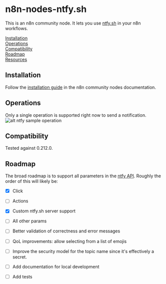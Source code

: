 # n8n-nodes-ntfy.sh

This is an n8n community node. It lets you use [ntfy.sh](https://ntfy.sh) in your n8n workflows.

[Installation](#installation)  
[Operations](#operations)  
[Compatibility](#compatibility)  
[Roadmap](#roadmap)  <!-- delete if not using this section -->  
[Resources](#resources)  

## Installation

Follow the [installation guide](https://docs.n8n.io/integrations/community-nodes/installation/) in the n8n community nodes documentation.

## Operations

Only a single operation is supported right now to send a notification.
![alt ntfy sample operation](https://github.com/raghavanand98/n8n-ntfy.sh/blob/master/sample.png?raw=true)

## Compatibility

Tested against 0.212.0.

## Roadmap


The broad roadmap is to support all parameters in the [ntfy API](https://docs.ntfy.sh/publish/#publish-as-json). Roughly the order of this will likely be:
- [X] Click
- [ ] Actions
- [X] Custom ntfy.sh server support
- [ ] All other params
- [ ] Better validation of correctness and error messages
- [ ] QoL improvements: allow selecting from a list of emojis
- [ ] Improve the security model for the topic name since it's effectively a secret.
- [ ] Add documentation for local development
- [ ] Add tests

